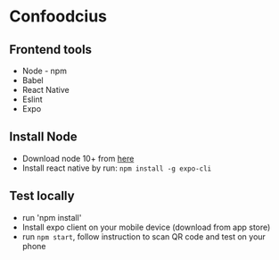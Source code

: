 # Confoodcius

## Frontend tools
- Node - npm
- Babel
- React Native
- Eslint
- Expo

## Install Node
- Download node 10+ from [here](https://nodejs.org/en/download/)
- Install react native by run:
```npm install -g expo-cli```

## Test locally
- run 'npm install'
- Install expo client on your mobile device (download from app store)
- run `npm start`, follow instruction to scan QR code and test on your phone
